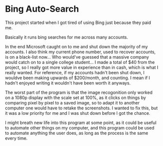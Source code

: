 # Bing Auto-Search

This project started when I got tired of using Bing just because they paid me.

Basically it runs bing searches for me across many accounts.

In the end Microsoft caught on to me and shut down the majority of my accounts. I also think my current phone number, used to recover accounts, is on a black-list now... Who would've guessed that a massive company would catch on to a single college student... I made a total of $40 from the project, so I really got more value in experience than in cash, which is what I really wanted. For reference, if my accounts hadn't been shut down, I wouldve been making upwards of $200/month, and counting. I mean if I hadn't enjoyed writing it wouldn't have been worth it anyways.

The worst part of the program is that the image recogonition only worked on a 1080p display with the scale set at 100%, as it clicks on things by comparing pixel by pixel to a saved image, so to adapt it to another computer one would have to retake the screenshots. I wanted to fix this, but it was a low priority for me and I was shut down before I got the chance.

I might breath new life into this program at some point, as it could be useful to automate other things on my computer, and this program could be used to automate anything the user does, as long as the process is the same every time.
